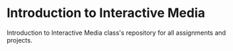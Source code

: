 # Introduction to Interactive Media
Introduction to Interactive Media class's repository for all assignments and projects.
